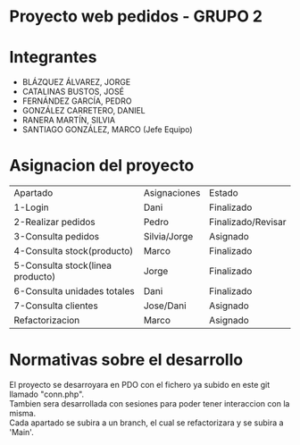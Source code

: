 <h1>Proyecto web pedidos - GRUPO 2 </h1>
<h1>Integrantes</h1>
	<ul>
		<li>BLÁZQUEZ ÁLVAREZ, JORGE</li>
		<li>CATALINAS BUSTOS, JOSÉ</li>
		<li>FERNÁNDEZ GARCÍA, PEDRO</li>
		<li>GONZÁLEZ CARRETERO, DANIEL</li>
		<li>RANERA MARTÍN, SILVIA</li>
		<li>SANTIAGO GONZÁLEZ, MARCO (Jefe Equipo)</li>		
	</ul>
<h1>Asignacion del proyecto</h1>

<table>
	<tr>
		<td>Apartado</td>
		<td>Asignaciones</td>
		<td>Estado</td>
  	</tr>
	<tr>
		<td>1-Login</td>
		<td>Dani</td>
		<td>Finalizado</td>
  	</tr>
  	<tr>
    		<td>2-Realizar pedidos</td>
	  	<td>Pedro</td>
	  	<td>Finalizado/Revisar</td>
  	</tr>
  	<tr>
    		<td>3-Consulta pedidos</td>
	  	<td>Silvia/Jorge</td>
	  	<td>Asignado</td>
	</tr>
	<tr>
		<td>4-Consulta stock(producto)</td>
		<td>Marco</td>
		<td>Finalizado</td>
	</tr>
	<tr>
		<td>5-Consulta stock(linea producto)</td>
		<td>Jorge</td>
		<td>Finalizado</td>
	</tr>
	<tr>
		<td>6-Consulta unidades totales</td>
		<td>Dani</td>
		<td>Finalizado</td>
	</tr>
	<tr>
		<td>7-Consulta clientes</td>
		<td>Jose/Dani</td>
		<td>Asignado</td>
	</tr>
	<tr>
		<td>Refactorizacion</td>
		<td>Marco</td>
		<td>Asignado</td>
	</tr>
</table>

<h1>Normativas sobre el desarrollo</h1>
El proyecto se desarroyara en PDO con el fichero ya subido en este git llamado "conn.php".</br>
Tambien sera desarrollada con sesiones para poder tener interaccion con la misma.</br>
Cada apartado se subira a un branch, el cual se refactorizara y se subira a 'Main'.

